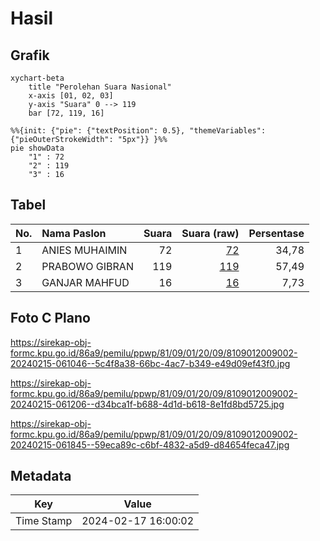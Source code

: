 # Hasil

## Grafik

```mermaid
xychart-beta
    title "Perolehan Suara Nasional"
    x-axis [01, 02, 03]
    y-axis "Suara" 0 --> 119
    bar [72, 119, 16]
```

```mermaid
%%{init: {"pie": {"textPosition": 0.5}, "themeVariables": {"pieOuterStrokeWidth": "5px"}} }%%
pie showData
    "1" : 72
    "2" : 119
    "3" : 16
```

## Tabel

| No. | Nama Paslon    | Suara | Suara (raw) | Persentase |
|:--- |:-------------- | -----:| -----------:| ----------:|
| 1   | ANIES MUHAIMIN | 72    | [72][p-1]   | 34,78      |
| 2   | PRABOWO GIBRAN | 119   | [119][p-2]  | 57,49      |
| 3   | GANJAR MAHFUD  | 16    | [16][p-3]   | 7,73       |


[p-1]: https://github.com/gigit-pemilu/pemilu-2024/blob/main/pilpres/hitung-suara/sub/81-maluku/sub/09-buru-selatan/sub/01-namrole/sub/2009-labuang/sub/002-tps/sub/paslon-1.txt
[p-2]: https://github.com/gigit-pemilu/pemilu-2024/blob/main/pilpres/hitung-suara/sub/81-maluku/sub/09-buru-selatan/sub/01-namrole/sub/2009-labuang/sub/002-tps/sub/paslon-2.txt
[p-3]: https://github.com/gigit-pemilu/pemilu-2024/blob/main/pilpres/hitung-suara/sub/81-maluku/sub/09-buru-selatan/sub/01-namrole/sub/2009-labuang/sub/002-tps/sub/paslon-3.txt

## Foto C Plano

https://sirekap-obj-formc.kpu.go.id/86a9/pemilu/ppwp/81/09/01/20/09/8109012009002-20240215-061046--5c4f8a38-66bc-4ac7-b349-e49d09ef43f0.jpg

https://sirekap-obj-formc.kpu.go.id/86a9/pemilu/ppwp/81/09/01/20/09/8109012009002-20240215-061206--d34bca1f-b688-4d1d-b618-8e1fd8bd5725.jpg

https://sirekap-obj-formc.kpu.go.id/86a9/pemilu/ppwp/81/09/01/20/09/8109012009002-20240215-061845--59eca89c-c6bf-4832-a5d9-d84654feca47.jpg


## Metadata

| Key        | Value               |
| ---------- | ------------------- |
| Time Stamp | 2024-02-17 16:00:02 |



